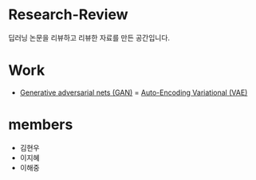 # Research-Review

딥러닝 논문을 리뷰하고 리뷰한 자료를 만든 공간입니다. 

# Work 
- [Generative adversarial nets (GAN)](https://github.com/Python-Breaker/Research-Review/blob/master/001.%20Generative%20adversarial%20network.pptx) 
= [Auto-Encoding Variational (VAE)](https://arxiv.org/pdf/1312.6114.pdf)


# members

- 김현우
- 이지혜
- 이해중